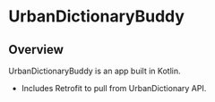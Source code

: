 # UrbanDictionaryBuddy


## Overview
UrbanDictionaryBuddy is an app built in Kotlin.

- Includes Retrofit to pull from UrbanDictionary API.


